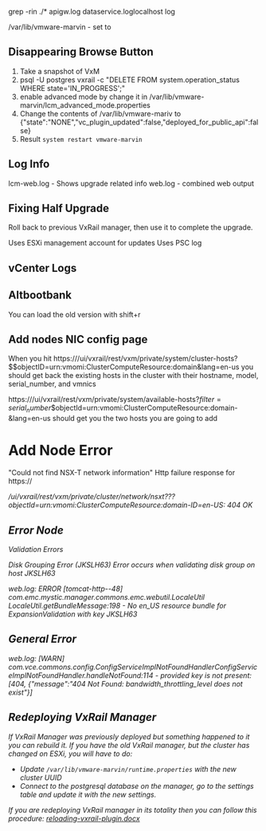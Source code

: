 grep -rin <UID> ./*
apigw.log
dataservice.loglocalhost log

/var/lib/vmware-marvin - set to

## Disappearing Browse Button

1. Take a snapshot of VxM
2. psql -U postgres vxrail -c "DELETE FROM system.operation_status WHERE state='IN_PROGRESS';"
3. enable advanced mode by change it in /var/lib/vmware-marvin/lcm_advanced_mode.properties
4. Change the contents of /var/lib/vmware-mariv to {"state":"NONE","vc_plugin_updated":false,"deployed_for_public_api":false}
5. Result `system restart vmware-marvin`

## Log Info

lcm-web.log - Shows upgrade related info
web.log - combined web output

## Fixing Half Upgrade

Roll back to previous VxRail manager, then use it to complete the upgrade.

Uses ESXi management account for updates
Uses PSC log

## vCenter Logs

## Altbootbank

You can load the old version with shift+r

## Add nodes NIC config page

When you hit https://<host>/ui/vxrail/rest/vxm/private/system/cluster-hosts?$$objectID=urn:vmomi:ClusterComputeResource:domain<ID>&lang=en-us you should get back the existing hosts in the cluster with their hostname, model, serial_number, and vmnics

https://<HOST>/ui/vxrail/rest/vxm/private/system/available-hosts?$filter=serial_number%20in%20(SERIAL,SERIAL)&$$objectId=urn:vmomi:ClusterComputeResource:domain-<ID>&lang=en-us should get you the two hosts you are going to add

# Add Node Error

"Could not find NSX-T network information"
Http failure response for https://<address>/ui/vxrail/rest/vxm/private/cluster/network/nsxt???objectId=urn:vmomi:ClusterComputeResource:domain-ID=en-US: 404 OK

## Error Node

Validation Errors

Disk Grouping Error (JKSLH63)
Error occurs when validating disk group on host JKSLH63

web.log: ERROR [tomcat-http--48] com.emc.mystic.manager.commons.emc.webutil.LocaleUtil LocaleUtil.getBundleMessage:198 - No en_US resource bundle for ExpansionValidation with key JKSLH63

## General Error

web.log: [WARN] com.vce.commons.config.ConfigServiceImpl$NotFoundHandler ConfigServiceImpl$NotFoundHandler.handleNotFound:114 - provided key is not present: [404, {"message":"404 Not Found: bandwidth_throttling_level does not exist"}]

## Redeploying VxRail Manager

If VxRail Manager was previously deployed but something happened to it you can rebuild it. If you have the old VxRail manager, but the cluster has changed on ESXi, you will have to do:

- Update `/var/lib/vmware-marvin/runtime.properties` with the new cluster UUID
- Connect to the postgresql database on the manager, go to the settings table and update it with the new settings.

If you are redeploying VxRail manager in its totality then you can follow this procedure: [reloading-vxrail-plugin.docx](./reloading-vxrail-plugin.docx)